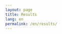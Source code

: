 ```yaml
---
layout: page
title: Results
lang: en
permalink: /en/results/
---
```


<!-- Results content (English) goes here. -->
